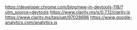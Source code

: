 <meta http-equiv="Accept-CH" content="Sec-Ch-Ua, Sec-Ch-Ua-Arch, Sec-Ch-Ua-Full-Version, Sec-Ch-Ua-Mobile, Sec-Ch-Ua-Model, Sec-Ch-Ua-Platform, Sec-Ch-Ua-Platform-Version, Device-Memory, DPR, Viewport-Width">

https://developer.chrome.com/blog/new-in-devtools-118/?utm_source=devtools
https://www.clarity.ms/s/0.7.12/clarity.js
https://www.clarity.ms/tag/uet/97028696
https://www.google-analytics.com/analytics.js
